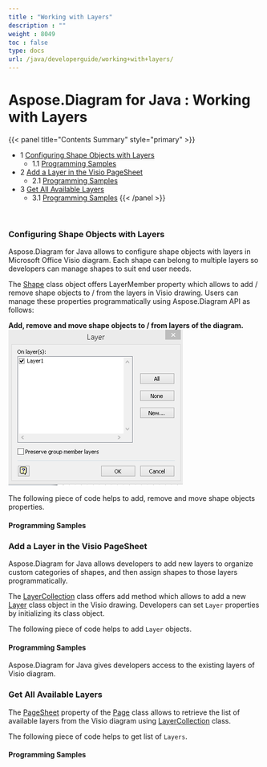 ```yaml
---
title : "Working with Layers" 
description : "" 
weight : 8049 
toc : false
type: docs
url: /java/developerguide/working+with+layers/
---
```


# Aspose.Diagram for Java : Working with Layers


{{< panel title="Contents Summary" style="primary" >}}
*   1 [Configuring Shape Objects with Layers](#configuring-shape-objects-with-layers)
    *   1.1 [Programming Samples](#programming-samples)
*   2 [Add a Layer in the Visio PageSheet](#add-a-layer-in-the-visio-pagesheet)
    *   2.1 [Programming Samples](#programming-samples)
*   3 [Get All Available Layers](#get-all-available-layers)
    *   3.1 [Programming Samples](#programming-samples)
{{< /panel >}}
 

 

### Configuring Shape Objects with Layers

Aspose.Diagram for Java allows to configure shape objects with layers in Microsoft Office Visio diagram. Each shape can belong to multiple layers so developers can manage shapes to suit end user needs.

The [Shape](http://www.aspose.com/api/java/diagram/com.aspose.diagram/classes/Shape) class object offers LayerMember property which allows to add / remove shape objects to / from the layers in Visio drawing. Users can manage these properties programmatically using Aspose.Diagram API as follows:

**Add, remove and move shape objects to / from layers of the diagram.**  
![image](18809096.png)

The following piece of code helps to add, remove and move shape objects properties.

#### Programming Samples

### Add a Layer in the Visio PageSheet

Aspose.Diagram for Java allows developers to add new layers to organize custom categories of shapes, and then assign shapes to those layers programmatically.

The [LayerCollection](http://www.aspose.com/api/java/diagram/com.aspose.diagram/classes/LayerCollection) class offers add method which allows to add a new [Layer](http://www.aspose.com/api/java/diagram/com.aspose.diagram/classes/Layer) class object in the Visio drawing. Developers can set `Layer` properties by initializing its class object.

The following piece of code helps to add `Layer` objects.

#### Programming Samples

Aspose.Diagram for Java gives developers access to the existing layers of Visio diagram.

### Get All Available Layers

The [PageSheet](http://www.aspose.com/api/java/diagram/com.aspose.diagram/classes/PageSheet) property of the [Page](http://www.aspose.com/api/java/diagram/com.aspose.diagram/classes/Page) class allows to retrieve the list of available layers from the Visio diagram using [LayerCollection](http://www.aspose.com/api/java/diagram/com.aspose.diagram/classes/LayerCollection) class.

The following piece of code helps to get list of `Layers`.

#### Programming Samples

